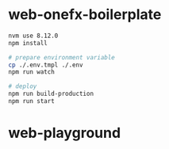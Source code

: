 # web-onefx-boilerplate

```bash
nvm use 8.12.0
npm install

# prepare environment variable
cp ./.env.tmpl ./.env
npm run watch

# deploy
npm run build-production
npm run start
```
# web-playground

